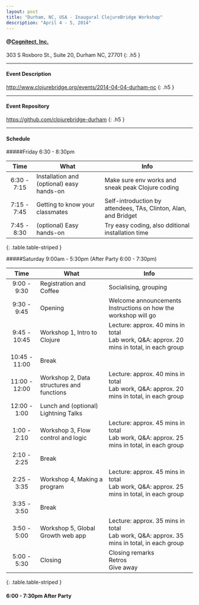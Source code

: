 ```yaml
---
layout: post
title: "Durham, NC, USA - Inaugural ClojureBridge Workshop"
description: "April 4 - 5, 2014"
---
```


#### @[Cognitect, Inc.](http://cognitect.com/contact)

303 S Roxboro St., Suite 20, Durham NC, 27701
{: .h5 }

---

#### Event Description

<http://www.clojurebridge.org/events/2014-04-04-durham-nc>
{: .h5 }

---

#### Event Repository

<https://github.com/clojurebridge-durham>
{: .h5 }

---

#### Schedule

#####Friday 6:30 - 8:30pm

| Time        | What | Info |
|:-----------:|------------------------------------------|----------------------------------|
| 6:30 - 7:15 | Installation and (optional) easy hands-on | Make sure env works and sneak peak Clojure coding |
| 7:15 - 7:45 | Getting to know your classmates  | Self-introduction by attendees, TAs, Clinton, Alan, and Bridget |
| 7:45 - 8:30 | (optional) Easy hands-on | Try easy coding, also dditional installation time
{: .table.table-striped }

#####Saturday 9:00am - 5:30pm (After Party 6:00 - 7:30pm)

| Time        | What | Info |
|:-----------:|------------------------------------------|----------------------------------|
| 9:00 - 9:30 | Registration and Coffee | Socialising, grouping |
| 9:30 - 9:45 | Opening | Welcome announcements <br/>Instructions on how the workshop will go |
| 9:45 - 10:45 | Workshop 1, Intro to Clojure | Lecture: approx. 40 mins in total<br/>Lab work, Q&A: approx. 20 mins in total, in each group |
| 10:45 - 11:00 | Break | |
| 11:00 - 12:00 | Workshop 2, Data structures and functions |  Lecture: approx. 40 mins in total<br/>Lab work, Q&A: approx. 20 mins in total, in each group |
| 12:00 - 1:00 | Lunch and (optional) Lightning Talks | |
| 1:00 - 2:10 | Workshop 3, Flow control and logic | Lecture: approx. 45 mins in total<br/>Lab work, Q&A: approx. 25 mins in total, in each group |
| 2:10 - 2:25 | Break | |
| 2:25 - 3:35 | Workshop 4, Making a program | Lecture: approx. 45 mins in total<br/>Lab work, Q&A: approx. 25 mins in total, in each group |
| 3:35 - 3:50 | Break | |
| 3:50 - 5:00 | Workshop 5, Global Growth web app | Lecture: approx. 35 mins in total<br/>Lab work, Q&A: approx. 35 mins in total, in each group |
| 5:00 - 5:30 | Closing | Closing remarks<br/>Retros<br/>Give away |
{: .table.table-striped }

#### 6:00 - 7:30pm After Party
